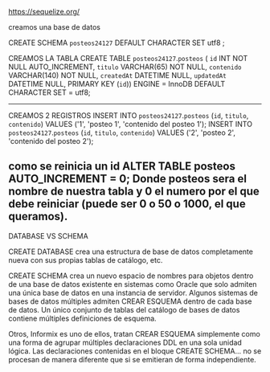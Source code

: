 https://sequelize.org/

creamos una base de datos

CREATE SCHEMA `posteos24127` DEFAULT CHARACTER SET utf8 ;


CREAMOS LA TABLA
CREATE TABLE `posteos24127`.`posteos` (
  `id` INT NOT NULL AUTO_INCREMENT,
  `titulo` VARCHAR(65) NOT NULL,
  `contenido` VARCHAR(140) NOT NULL,
  `createdAt` DATETIME NULL,
  `updatedAt` DATETIME NULL,
  PRIMARY KEY (`id`))
ENGINE = InnoDB
DEFAULT CHARACTER SET = utf8;


----
CREAMOS 2 REGISTROS
INSERT INTO `posteos24127`.`posteos` (`id`, `titulo`, `contenido`) VALUES ('1', 'posteo 1', 'contenido del posteo 1');
INSERT INTO `posteos24127`.`posteos` (`id`, `titulo`, `contenido`) VALUES ('2', 'posteo 2', 'contenido del posteo 2');

 como se reinicia un id
ALTER TABLE posteos AUTO_INCREMENT = 0; Donde posteos sera el nombre de nuestra tabla y 0 el numero por el que debe reiniciar (puede ser 0 o 50 o 1000, el que queramos).
-----------------------------------------------------------------------------------------------------------------------

DATABASE VS SCHEMA

CREATE DATABASE crea una estructura de base de datos completamente nueva con sus propias tablas de catálogo, etc.

CREATE SCHEMA crea un nuevo espacio de nombres para objetos dentro de una base de datos existente en sistemas como Oracle que solo admiten una única base de datos en una instancia de servidor. Algunos sistemas de bases de datos múltiples admiten CREAR ESQUEMA dentro de cada base de datos. Un único conjunto de tablas del catálogo de bases de datos contiene múltiples definiciones de esquema.

Otros, Informix es uno de ellos, tratan CREAR ESQUEMA simplemente como una forma de agrupar múltiples declaraciones DDL en una sola unidad lógica. Las declaraciones contenidas en el bloque CREATE SCHEMA... no se procesan de manera diferente que si se emitieran de forma independiente.